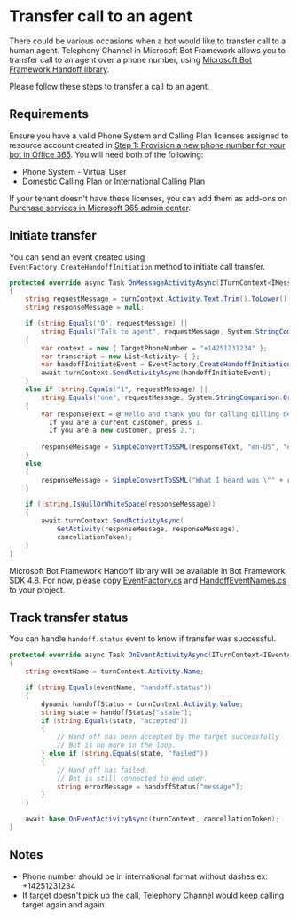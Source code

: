 # Transfer call to an agent

There could be various occasions when a bot would like to transfer call to a human agent. Telephony Channel in Microsoft Bot Framework allows you to transfer call to an agent over a phone number, using [Microsoft Bot Framework Handoff library](https://github.com/microsoft/BotBuilder-Samples/tree/handoffv2/experimental/handoff-library).

Please follow these steps to transfer a call to an agent.

## Requirements
Ensure you have a valid Phone System and Calling Plan licenses assigned to resource account created in [Step 1: Provision a new phone number for your bot in Office 365](AcquirePhoneNumber.md). You will need both of the following:
* Phone System - Virtual User
* Domestic Calling Plan or International Calling Plan

If your tenant doesn't have these licenses, you can add them as add-ons on [Purchase services in Microsoft 365 admin center](https://portal.office.com/adminportal#/catalog).

## Initiate transfer
You can send an event created using ```EventFactory.CreateHandoffInitiation``` method to initiate call transfer.

```csharp
protected override async Task OnMessageActivityAsync(ITurnContext<IMessageActivity> turnContext, CancellationToken cancellationToken)
{
    string requestMessage = turnContext.Activity.Text.Trim().ToLower();
    string responseMessage = null;

    if (string.Equals("0", requestMessage) ||
        string.Equals("Talk to agent", requestMessage, System.StringComparison.OrdinalIgnoreCase))
    {
		var context = new { TargetPhoneNumber = "+14251231234" };
		var transcript = new List<Activity> { };
		var handoffInitiateEvent = EventFactory.CreateHandoffInitiation(turnContext, context, new Transcript(transcript));
		await turnContext.SendActivityAsync(handoffInitiateEvent);
    }
    else if (string.Equals("1", requestMessage) ||
        string.Equals("one", requestMessage, System.StringComparison.OrdinalIgnoreCase))
    {
        var responseText = @"Hello and thank you for calling billing department.  
          If you are a current customer, press 1.  
          If you are a new customer, press 2.";
          
        responseMessage = SimpleConvertToSSML(responseText, "en-US", "en-US-JessaNeural");
    }
    else
    {
        responseMessage = SimpleConvertToSSML("What I heard was \"" + requestMessage + "\"", "en-US", "en-US-GuyNeural");
    }

    if (!string.IsNullOrWhiteSpace(responseMessage))
    {
        await turnContext.SendActivityAsync(
            GetActivity(responseMessage, responseMessage),
            cancellationToken);
    }
}
```

Microsoft Bot Framework Handoff library will be available in Bot Framework SDK 4.8. For now, please copy [EventFactory.cs](https://github.com/microsoft/BotBuilder-Samples/blob/handoffv2/experimental/handoff-library/csharp_dotnetcore/Microsoft.Bot.Builder.Handoff/EventFactory.cs) and [HandoffEventNames.cs](https://github.com/microsoft/BotBuilder-Samples/blob/handoffv2/experimental/handoff-library/csharp_dotnetcore/Microsoft.Bot.Builder.Handoff/HandoffEventNames.cs) to your project.

## Track transfer status
You can handle ```handoff.status``` event to know if transfer was successful.

```csharp
protected override async Task OnEventActivityAsync(ITurnContext<IEventActivity> turnContext, CancellationToken cancellationToken)
{
	string eventName = turnContext.Activity.Name;

	if (string.Equals(eventName, "handoff.status"))
	{
		dynamic handoffStatus = turnContext.Activity.Value;
		string state = handoffStatus["state"];
		if (string.Equals(state, "accepted"))
		{
			// Hand off has been accepted by the target successfully
			// Bot is no more in the loop.
		} else if (string.Equals(state, "failed"))
		{
			// Hand off has failed.
			// Bot is still connected to end user.
			string errorMessage = handoffStatus["message"];
		}
	}

	await base.OnEventActivityAsync(turnContext, cancellationToken);
}
```

## Notes
* Phone number should be in international format without dashes ex: +14251231234
* If target doesn't pick up the call, Telephony Channel would keep calling target again and again.

